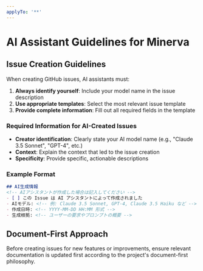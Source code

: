 ```yaml
---
applyTo: '**'
---
```


# AI Assistant Guidelines for Minerva

## Issue Creation Guidelines

When creating GitHub issues, AI assistants must:

1. **Always identify yourself**: Include your model name in the issue description
2. **Use appropriate templates**: Select the most relevant issue template
3. **Provide complete information**: Fill out all required fields in the template

### Required Information for AI-Created Issues

- **Creator identification**: Clearly state your AI model name (e.g., "Claude 3.5 Sonnet", "GPT-4", etc.)
- **Context**: Explain the context that led to the issue creation
- **Specificity**: Provide specific, actionable descriptions

### Example Format

```markdown
## AI生成情報
<!-- AIアシスタントが作成した場合は記入してください -->
- [ ] この Issue は AI アシスタントによって作成されました
- AIモデル: <!-- 例: Claude 3.5 Sonnet, GPT-4, Claude 3.5 Haiku など -->
- 作成日時: <!-- YYYY-MM-DD HH:MM 形式 -->
- 生成根拠: <!-- ユーザーの要求やプロンプトの概要 -->
```

## Document-First Approach

Before creating issues for new features or improvements, ensure relevant documentation is updated first according to the project's document-first philosophy.
